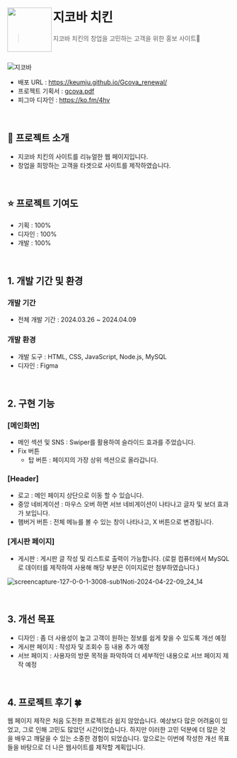 # 지코바 치킨<img src="https://github.com/user-attachments/assets/41e8c172-beaa-4d6e-a07c-2e6c78da126e" align=left width=100>

> 지코바 치킨의 창업을 고민하는 고객을 위한 홍보 사이트🤝

<br />

![지코바](https://github.com/user-attachments/assets/758aaedb-9447-4744-be1b-45196b479528)

- 배포 URL : https://keumju.github.io/Gcova_renewal/
- 프로젝트 기획서 : [gcova.pdf](https://github.com/user-attachments/files/16595517/gcova.pdf)
- 피그마 디자인 : https://ko.fm/4hv

<br>

## 💭 프로젝트 소개

- 지코바 치킨의 사이트를 리뉴얼한 웹 페이지입니다.
- 창업을 희망하는 고객을 타겟으로 사이트를 제작하였습니다.

<br>

## ⭐️ 프로젝트 기여도

- 기획 : 100%
- 디자인 : 100%
- 개발 : 100%

<br/>

## 1. 개발 기간 및 환경

### 개발 기간
- 전체 개발 기간 : 2024.03.26 ~ 2024.04.09

### 개발 환경
- 개발 도구 : HTML, CSS, JavaScript, Node.js, MySQL
- 디자인 : Figma

<br>

## 2. 구현 기능

### [메인화면]
- 메인 섹션 및 SNS : Swiper를 활용하여 슬라이드 효과를 주었습니다.
- Fix 버튼
    - 탑 버튼 : 페이지의 가장 상위 섹션으로 올라갑니다.

### [Header]
- 로고 : 메인 페이지 상단으로 이동 할 수 있습니다.
- 중앙 네비게이션 : 마우스 오버 하면 서브 네비게이션이 나타나고 글자 및 보더 효과가 보입니다.
- 햄버거 버튼 : 전체 메뉴를 볼 수 있는 창이 나타나고,  X 버튼으로 변경됩니다.

### [게시판 페이지]
- 게시판 : 게시판 글 작성 및 리스트로 출력이 가능합니다. (로컬 컴퓨터에서 MySQL로 데이터를 제작하여 사용해 해당 부분은 이미지로만 첨부하였습니다.)

![screencapture-127-0-0-1-3008-sub1Noti-2024-04-22-09_24_14](https://github.com/user-attachments/assets/baf8680b-9d14-448e-a9cf-47b39167f498)

<br>

## 3. 개선 목표

- 디자인 : 좀 더 사용성이 높고 고객이 원하는 정보를 쉽게 찾을 수 있도록 개선 예정
- 게시판 페이지 : 작성자 및 조회수 등 내용 추가 예정
- 서브 페이지 : 사용자의 방문 목적을 파악하여 더 세부적인 내용으로 서브 페이지 제작 예정
    
<br>

## 4. 프로젝트 후기 🍀

웹 페이지 제작은 처음 도전한 프로젝트라 쉽지 않았습니다. 예상보다 많은 어려움이 있었고, 그로 인해 고민도 많았던 시간이었습니다. 하지만 이러한 고민 덕분에 더 많은 것을 배우고 깨달을 수 있는 소중한 경험이 되었습니다. 앞으로는 이번에 작성한 개선 목표들을 바탕으로 더 나은 웹사이트를 제작할 계획입니다.
